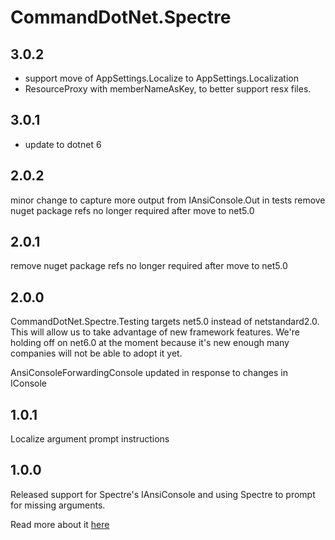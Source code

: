 # CommandDotNet.Spectre

## 3.0.2

* support move of AppSettings.Localize to AppSettings.Localization
* ResourceProxy with memberNameAsKey, to better support resx files.

## 3.0.1

* update to dotnet 6

## 2.0.2

minor change to capture more output from IAnsiConsole.Out in tests
remove nuget package refs no longer required after move to net5.0

## 2.0.1

remove nuget package refs no longer required after move to net5.0

## 2.0.0

CommandDotNet.Spectre.Testing targets net5.0 instead of netstandard2.0.  This will allow us to take advantage of new framework features.
We're holding off on net6.0 at the moment because it's new enough many companies will not be able to adopt it yet.

AnsiConsoleForwardingConsole updated in response to changes in IConsole

## 1.0.1

Localize argument prompt instructions

## 1.0.0

Released support for Spectre's IAnsiConsole and using Spectre to prompt for missing arguments.

Read more about it [here](../OtherFeatures/spectre.md)
